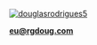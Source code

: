 <p align="left">
<a href="https://linkedin.com/in/douglasrodrigues5" target="blank"><img align="center" src="https://img.shields.io/badge/LinkedIn-0077B5?style=for-the-badge&logo=linkedin&logoColor=white" alt="douglasrodrigues5"/></a>
</p>

**eu@rgdoug.com**
